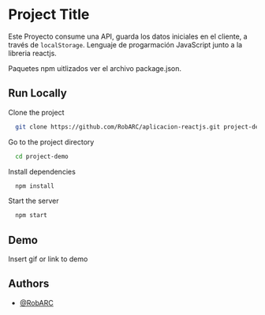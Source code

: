 
# Project Title

Este Proyecto consume una API, guarda los datos iniciales en el cliente, a través de `localStorage`. Lenguaje de progarmación JavaScript junto a la libreria reactjs.

Paquetes npm uitlizados ver el archivo package.json.




## Run Locally

Clone the project

```bash
  git clone https://github.com/RobARC/aplicacion-reactjs.git project-demo
```

Go to the project directory

```bash
  cd project-demo
```

Install dependencies

```bash
  npm install
```

Start the server

```bash
  npm start
```


## Demo

Insert gif or link to demo


## Authors

- [@RobARC](https://www.github.com/RobARC)

